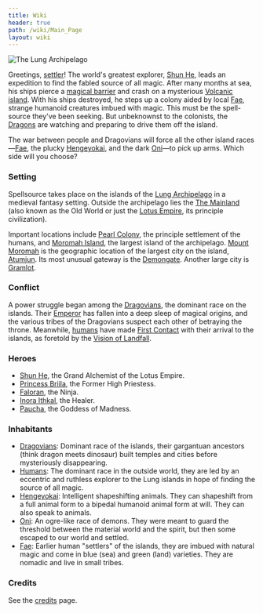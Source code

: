 ```yaml
---
title: Wiki
header: true
path: /wiki/Main_Page
layout: wiki
---
```


![The Lung
Archipelago](Map.png "fig:The Lung Archipelago")

Greetings, [settler](/wiki/Humans "wikilink")! The world's greatest explorer,
[Shun He](/wiki/Shun_He "wikilink"), leads an expedition to find the fabled
source of all magic. After many months at sea, his ships pierce a
[magical barrier](magical_barrier "wikilink") and crash on a mysterious
[Volcanic island](/wiki/Moromah_Island "wikilink"). With his ships destroyed,
he steps up a colony aided by local [Fae](/wiki/Fae "wikilink"), strange
humanoid creatures imbued with magic. This must be the spell-source
they've been seeking. But unbeknownst to the colonists, the
[Dragons](/wiki/Dragovians "wikilink") are watching and preparing to drive
them off the island.

The war between people and Dragovians will force all the other island
races—[Fae](/wiki/Fae "wikilink"), the plucky
[Hengeyokai](/wiki/Hengeyokai "wikilink"), and the dark
[Oni](/wiki/Oni "wikilink")—to pick up arms. Which side will you choose?

### Setting

Spellsource takes place on the islands of the [Lung
Archipelago](/wiki/Moromah_Island "wikilink") in a medieval fantasy setting.
Outside the archipelago lies the [The Mainland](/wiki/The_Mainland "wikilink")
(also known as the Old World or just the [Lotus
Empire](/wiki/Lotus_Empire "wikilink"), its principle civilization).

Important locations include [Pearl Colony](/wiki/Pearl_Colony "wikilink"), the
principle settlement of the humans, and [Moromah
Island](/wiki/Moromah_Island "wikilink"), the largest island of the
archipelago. [Mount Moromah](/wiki/Mount_Moromah "wikilink") is the geographic
location of the largest city on the island,
[Atumjun](/wiki/Atumjun "wikilink"). Its most unusual gateway is the
[Demongate](/wiki/Demongate "wikilink"). Another large city is [Gramlot](/wiki/Gramlot "wikilink").

### Conflict

A power struggle began among the [Dragovians](/wiki/Dragovians "wikilink"),
the dominant race on the islands. Their
[Emperor](/wiki/The_Emperor "wikilink") has fallen into a deep sleep of
magical origins, and the various tribes of the Dragovians suspect each
other of betraying the throne. Meanwhile, [humans](humans "wikilink")
have made [First Contact](/wiki/First_Contact "wikilink") with their arrival
to the islands, as foretold by the [Vision of
Landfall](/wiki/Vision_of_Landfall "wikilink").

### Heroes

-   [Shun He](/wiki/Shun_He "wikilink"), the Grand Alchemist of the Lotus
    Empire.
-   [Princess Briila](/wiki/Princess_Briila "wikilink"), the Former High
    Priestess.
-   [Faloran](/wiki/Faloran "wikilink"), the Ninja.
-   [Inora Ithkal](/wiki/Inora_Ithkal "wikilink"), the Healer.
-   [Paucha](/wiki/Paucha "wikilink"), the Goddess of Madness.

### Inhabitants

-   [Dragovians](/wiki/Dragovians "wikilink"): Dominant race of the islands,
    their gargantuan ancestors (think dragon meets dinosaur) built
    temples and cities before mysteriously disappearing.
-   [Humans](/wiki/Humans "wikilink"): The dominant race in the outside world,
    they are led by an eccentric and ruthless explorer to the Lung
    islands in hope of finding the source of all magic.
-   [Hengeyokai](/wiki/Hengeyokai "wikilink"): Intelligent shapeshifting
    animals. They can shapeshift from a full animal form to a bipedal
    humanoid animal form at will. They can also speak to animals.
-   [Oni](/wiki/Oni "wikilink"): An ogre-like race of demons. They were meant
    to guard the threshold between the material world and the spirit,
    but then some escaped to our world and settled.
-   [Fae](/wiki/Fae "wikilink"): Earlier human "settlers" of the islands, they
    are imbued with natural magic and come in blue (sea) and green
    (land) varieties. They are nomadic and live in small tribes.

### Credits

See the [credits](/credits "wikilink") page.
